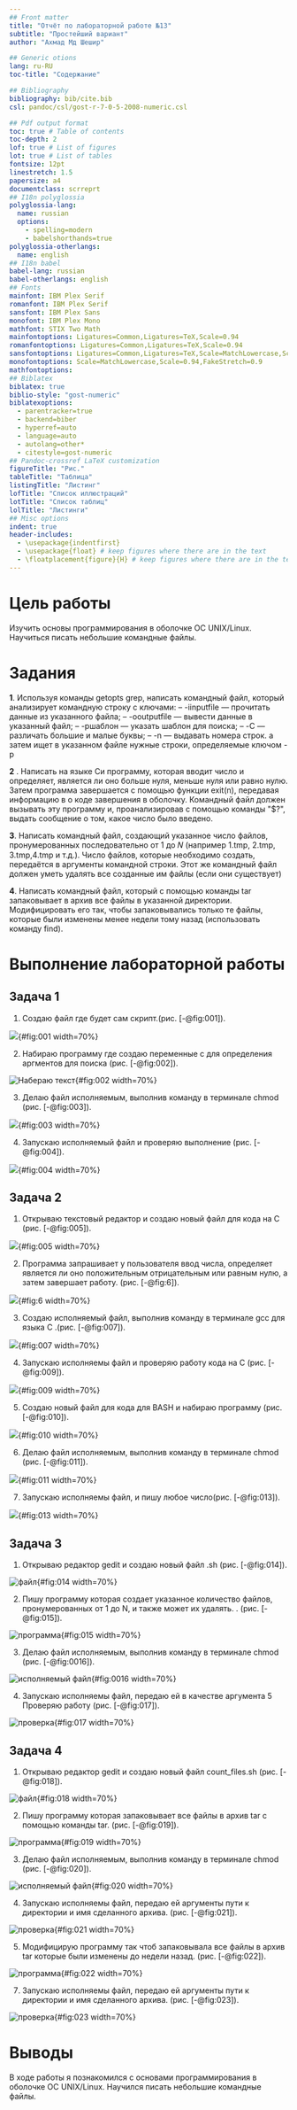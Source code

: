 ```yaml
---
## Front matter
title: "Oтчёт по лабораторной работе №13"
subtitle: "Простейший вариант"
author: "Ахмад Мд Шешир"

## Generic otions
lang: ru-RU
toc-title: "Содержание"

## Bibliography
bibliography: bib/cite.bib
csl: pandoc/csl/gost-r-7-0-5-2008-numeric.csl

## Pdf output format
toc: true # Table of contents
toc-depth: 2
lof: true # List of figures
lot: true # List of tables
fontsize: 12pt
linestretch: 1.5
papersize: a4
documentclass: scrreprt
## I18n polyglossia
polyglossia-lang:
  name: russian
  options:
	- spelling=modern
	- babelshorthands=true
polyglossia-otherlangs:
  name: english
## I18n babel
babel-lang: russian
babel-otherlangs: english
## Fonts
mainfont: IBM Plex Serif
romanfont: IBM Plex Serif
sansfont: IBM Plex Sans
monofont: IBM Plex Mono
mathfont: STIX Two Math
mainfontoptions: Ligatures=Common,Ligatures=TeX,Scale=0.94
romanfontoptions: Ligatures=Common,Ligatures=TeX,Scale=0.94
sansfontoptions: Ligatures=Common,Ligatures=TeX,Scale=MatchLowercase,Scale=0.94
monofontoptions: Scale=MatchLowercase,Scale=0.94,FakeStretch=0.9
mathfontoptions:
## Biblatex
biblatex: true
biblio-style: "gost-numeric"
biblatexoptions:
  - parentracker=true
  - backend=biber
  - hyperref=auto
  - language=auto
  - autolang=other*
  - citestyle=gost-numeric
## Pandoc-crossref LaTeX customization
figureTitle: "Рис."
tableTitle: "Таблица"
listingTitle: "Листинг"
lofTitle: "Список иллюстраций"
lotTitle: "Список таблиц"
lolTitle: "Листинги"
## Misc options
indent: true
header-includes:
  - \usepackage{indentfirst}
  - \usepackage{float} # keep figures where there are in the text
  - \floatplacement{figure}{H} # keep figures where there are in the text
---
```


# Цель работы

Изучить основы программирования в оболочке ОС UNIX/Linux. Научиться писать небольшие командные файлы.

# Задания

**1**. Используя команды getopts grep, написать командный файл, который анализирует
командную строку с ключами:
– -iinputfile — прочитать данные из указанного файла;
– -ooutputfile — вывести данные в указанный файл;
– -pшаблон — указать шаблон для поиска;
– -C — различать большие и малые буквы;
– -n — выдавать номера строк.
а затем ищет в указанном файле нужные строки, определяемые ключом -p

**2** . Написать на языке Си программу, которая вводит число и определяет, является ли оно
больше нуля, меньше нуля или равно нулю. Затем программа завершается с помощью
функции exit(n), передавая информацию в о коде завершения в оболочку. Командный файл должен вызывать эту программу и, проанализировав с помощью команды
"$?", выдать сообщение о том, какое число было введено.

**3**. Написать командный файл, создающий указанное число файлов, пронумерованных
последовательно от 1 до 𝑁 (например 1.tmp, 2.tmp, 3.tmp,4.tmp и т.д.). Число файлов,
которые необходимо создать, передаётся в аргументы командной строки. Этот же командный файл должен уметь удалять все созданные им файлы (если они существует)

**4**. Написать командный файл, который с помощью команды tar запаковывает в архив
все файлы в указанной директории. Модифицировать его так, чтобы запаковывались
только те файлы, которые были изменены менее недели тому назад (использовать
команду find).

# Выполнение лабораторной работы

## Задача 1

1. Создаю файл где будет сам скрипт.(рис. [-@fig:001]).

![](image/1.png){#fig:001 width=70%}

2.  Набираю программу где создаю переменные с для определения аргментов для поиска (рис. [-@fig:002]).

![Набераю текст ](image/2.png){#fig:002 width=70%}

3. Делаю файл исполняемым, выполнив команду в терминале chmod (рис. [-@fig:003]).

![](image/3.png){#fig:003 width=70%}

4. Запускаю исполняемый файл и проверяю выполнение  (рис. [-@fig:004]).

![](image/4.png){#fig:004 width=70%}


## Задача 2

1. Открываю текстовый редактор и создаю новый файл для кода на С (рис. [-@fig:005]).

![](image/5.png){#fig:005 width=70%}

2. Программа запрашивает у пользователя ввод числа, определяет является ли оно положительным отрицательным или равным нулю, а затем завершает работу. (рис. [-@fig:6]).

![](image/6.png){#fig:6 width=70%}

3. Создаю исполняемый файл, выполнив команду в терминале gcc для языка С .(рис. [-@fig:007]).

![](image/7.png){#fig:007 width=70%}

4. Запускаю исполняемы файл и проверяю работу кода на С (рис. [-@fig:009]).

![](image/8.png){#fig:009 width=70%}

5. Создаю новый файл для кода для BASH и набираю программу  (рис. [-@fig:010]).

![](image/9.png){#fig:010 width=70%}

6. Делаю файл исполняемым, выполнив команду в терминале chmod   (рис. [-@fig:011]).

![](image/10.png){#fig:011 width=70%}


7. Запускаю исполняемы файл, и пишу любое число(рис. [-@fig:013]).

![](image/11.png){#fig:013 width=70%}


## Задача 3 

1. Открываю редактор gedit и создаю новый файл .sh  (рис. [-@fig:014]).

![файл](image/12.png){#fig:014 width=70%}

2. Пишу программу которая создает указанное количество файлов, пронумерованных от 1 до N, и также может их удалять. . (рис. [-@fig:015]).

![программа](image/13.png){#fig:015 width=70%}

3. Делаю файл исполняемым, выполнив команду в терминале chmod  (рис. [-@fig:0016]).

![исполняемый файл](image/14.png){#fig:0016 width=70%}

4. Запускаю исполняемы файл, передаю ей в качестве аргумента 5 Проверяю работу (рис. [-@fig:017]).

![проверка](image/15.png){#fig:017 width=70%}


## Задача 4

1. Открываю редактор gedit и создаю новый файл count_files.sh  (рис. [-@fig:018]).

![файл](image/16.png){#fig:018 width=70%}

2. Пишу программу которая запаковывает все файлы в архив tar с помощью команды tar. (рис. [-@fig:019]).

![программа](image/17.png){#fig:019 width=70%}

3. Делаю файл исполняемым, выполнив команду в терминале chmod  (рис. [-@fig:020]).

![исполняемый файл](image/18.png){#fig:020 width=70%}

4. Запускаю исполняемы файл, передаю ей аргументы пути к директории и имя сделанного архива. (рис. [-@fig:021]).

![проверка](image/19.png){#fig:021 width=70%}

5. Модифицирую программу  так чтоб запаковывала все файлы в архив tar которые были изменены до недели назад. (рис. [-@fig:022]).

![программа](image/20.png){#fig:022 width=70%}


7. Запускаю исполняемы файл, передаю ей аргументы пути к директории и имя сделанного архива. (рис. [-@fig:023]).

![проверка](image/21.png){#fig:023 width=70%}


# Выводы

В ходе работы я познакомился с основами программирования в оболочке ОС UNIX/Linux. Научился писать
небольшие командные файлы.


